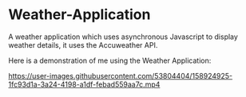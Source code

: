 # Weather-Application
A weather application which uses asynchronous Javascript to display weather details,  it uses the Accuweather API.
 
Here is a demonstration of me using the Weather Application:

https://user-images.githubusercontent.com/53804404/158924925-1fc93d1a-3a24-4198-a1df-febad559aa7c.mp4

